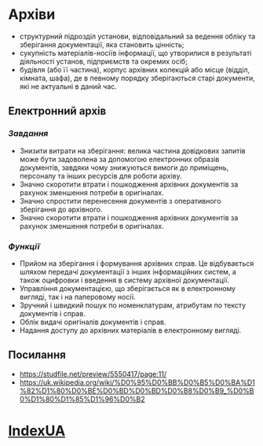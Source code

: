 # Архіви
*	структурний підрозділ установи, відповідальний за ведення обліку та зберігання документації, яка становить цінність;
*	сукупність матеріалів-носіїв інформації, що утворилися в результаті діяльності установ, підприємств та окремих осіб;
*	будівля (або її частина), корпус архівних колекцій або місце (відділ, кімната, шафа), де в певному порядку зберігаються старі документи, які не актуальні в даний час.


## Електронний архів
### *Завдання*
*	Знизити витрати на зберігання: велика частина довідкових запитів може бути задоволена за допомогою електронних образів документів, завдяки чому знижуються вимоги до приміщень, персоналу та інших ресурсів для роботи архіву.
*	Значно скоротити втрати і пошкодження архівних документів за рахунок зменшення потреби в оригіналах.
*	Значно спростити перенесення документів з оперативного зберігання до архівного.
*	Значно скоротити втрати і пошкодження архівних документів за рахунок зменшення потреби в оригіналах.
### *Функції*
*	Прийом на зберігання і формування архівних справ. Це відбувається шляхом передачі документації з інших інформаційних систем, а також оцифровки і введення в систему архівної документації.
*	Управління документацією, що зберігається як в електронному вигляді, так і на паперовому носії.
*	Зручний і швидкий пошук по номенклатурам, атрибутам по тексту документів і справ.
*	Облік видачі оригіналів документів і справ.
*	Надання доступу до архівних матеріалів в електронному вигляді.

## Посилання
 + https://studfile.net/preview/5550417/page:11/
 + https://uk.wikipedia.org/wiki/%D0%95%D0%BB%D0%B5%D0%BA%D1%82%D1%80%D0%BE%D0%BD%D0%BD%D0%B8%D0%B9_%D0%B0%D1%80%D1%85%D1%96%D0%B2

# [IndexUA](https://github.com/ip-85/doc-archive/blob/master/docs/IndexUA.md)

